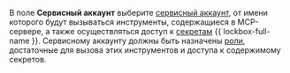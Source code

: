 В поле **Сервисный аккаунт** выберите [сервисный аккаунт](../../../iam/concepts/users/service-accounts.md), от имени которого будут вызываться инструменты, содержащиеся в MCP-сервере, а также осуществляться доступ к [секретам](../../../lockbox/concepts/secret.md) {{ lockbox-full-name }}. Сервисному аккаунту должны быть назначены [роли](../../../iam/concepts/access-control/roles.md), достаточные для вызова этих инструментов и доступа к содержимому секретов.
